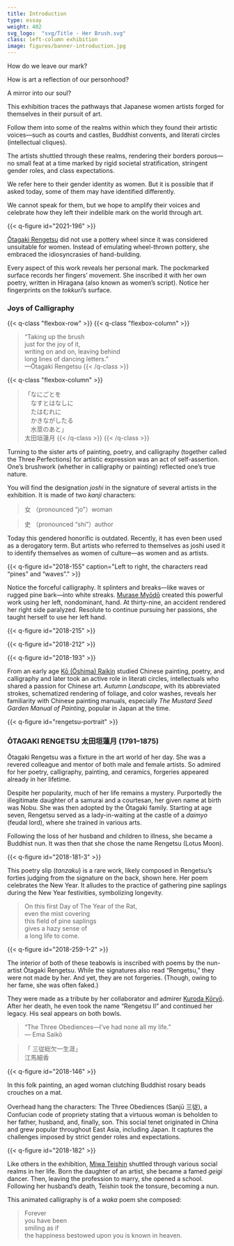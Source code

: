 ```yaml
---
title: Introduction
type: essay
weight: 402
svg_logo:  "svg/Title - Her Brush.svg"
class: left-column exhibition
image: figures/banner-introduction.jpg
---
```


How do we leave our mark?

How is art a reflection of our personhood?

A mirror into our soul?

This exhibition traces the pathways that Japanese women artists forged for themselves in their pursuit of art.

Follow them into some of the realms within which they found their artistic voices—such as courts and castles, Buddhist convents, and literati circles (intellectual cliques).

The artists shuttled through these realms, rendering their borders porous—no small feat at a time marked by rigid societal stratification, stringent gender roles, and class expectations.

We refer here to their gender identity as women. But it is possible that if asked today, some of them may have identified differently.

We cannot speak for them, but we hope to amplify their voices and celebrate how they left their indelible mark on the world through art.

{{< q-figure id="2021-196" >}}

[Ōtagaki Rengetsu](/artists/#Ōtagaki-Rengetsu-太田垣蓮月/) did not use a pottery wheel since it was considered unsuitable for women. Instead of emulating wheel-thrown pottery, she embraced the idiosyncrasies of hand-building.

Every aspect of this work reveals her personal mark. The pockmarked surface records her fingers’ movement. She inscribed it with her own poetry, written in Hiragana (also known as women’s script). Notice her fingerprints on the *tokkuri*’s surface.

### Joys of Calligraphy

{{< q-class "flexbox-row" >}}
{{< q-class "flexbox-column" >}}
>“Taking up the brush\
>just for the joy of it,\
>writing on and on, leaving behind\
>long lines of dancing letters.”\
>—Ōtagaki Rengetsu
{{< /q-class >}}

{{< q-class "flexbox-column" >}}
><span lang="ja">「なにごとを\
>&#12288;なすとはなしに\
>&#12288;たはむれに\
>&#12288;かきながしたる\
>&#12288;水莖のあと」\
>太田垣蓮月</span>
{{< /q-class >}}
{{< /q-class >}}


Turning to the sister arts of painting, poetry, and calligraphy (together called the Three Perfections) for artistic expression was an act of self-assertion. One’s brushwork (whether in calligraphy or painting) reflected one’s true nature.

You will find the designation *joshi* in the signature of several artists in the exhibition. It is made of two *kanji* characters:

><span lang="ja">女</span> （pronounced “jo”）woman

><span lang="ja">史</span> （pronounced “shi”）author

Today this gendered honorific is outdated. Recently, it has even been used as a derogatory term. But artists who referred to themselves as joshi used it to identify themselves as women of culture—as women and as artists.

{{< q-figure id="2018-155" caption="Left to right, the characters read “pines” and “waves”." >}}

Notice the forceful calligraphy. It splinters and breaks—like waves or rugged pine bark—into white streaks. [Murase Myōdō](/artists/#Murase-Myōdō-村瀬明道/) created this powerful work using her left, nondominant, hand. At thirty-nine, an accident rendered her right side paralyzed. Resolute to continue pursuing her passions, she taught herself to use her left hand.

{{< q-figure id="2018-215" >}}

{{< q-figure id="2018-212" >}}

{{< q-figure id="2018-193" >}}

From an early age [Kō (Ōshima) Raikin](/artists/#Kō-(Ōshima)-Raikin-高(大島)来禽/) studied Chinese painting, poetry, and calligraphy and later took an active role in literati circles, intellectuals who shared a passion for Chinese art. *Autumn Landscape*, with its abbreviated strokes, schematized rendering of foliage, and color washes, reveals her familiarity with Chinese painting manuals, especially *The* *Mustard Seed Garden Manual of Painting*, popular in Japan at the time.

{{< q-figure id="rengetsu-portrait" >}}

### ŌTAGAKI RENGETSU <span lang="ja">太田垣蓮月</span> (1791–1875)

Ōtagaki Rengetsu was a fixture in the art world of her day. She was a revered colleague and mentor of both male and female artists. So admired for her poetry, calligraphy, painting, and ceramics, forgeries appeared already in her lifetime.

Despite her popularity, much of her life remains a mystery. Purportedly the illegitimate daughter of a samurai and a courtesan, her given name at birth was Nobu. She was then adopted by the Ōtagaki family. Starting at age seven, Rengetsu served as a lady-in-waiting at the castle of a *daimyo* (feudal lord), where she trained in various arts.

Following the loss of her husband and children to illness, she became a Buddhist nun. It was then that she chose the name Rengetsu (Lotus Moon).

{{< q-figure id="2018-181-3" >}}

This poetry slip (*tanzaku*) is a rare work, likely composed in Rengetsu’s forties judging from the signature on the back, shown here. Her poem celebrates the New Year. It alludes to the practice of gathering pine saplings during the New Year festivities, symbolizing longevity.

>On this first Day of The Year of the Rat,<br />
>even the mist covering<br />
>this field of pine saplings<br />
>gives a hazy sense of<br />
>a long life to come.<br />

{{< q-figure id="2018-259-1-2" >}}

The interior of both of these teabowls is inscribed with poems by the nun-artist Ōtagaki Rengetsu. While the signatures also read “Rengetsu,” they were not made by her. And yet, they are not forgeries. (Though, owing to her fame, she was often faked.)

They were made as a tribute by her collaborator and admirer [Kuroda Kōryō](/artists/#Kuroda-Kōryō-黒田光良/). After her death, he even took the name “Rengetsu II” and continued her legacy. His seal appears on both bowls.

>“The Three Obediences—I’ve had none all my life.”<br />
>— Ema Saikō

><span lang="ja">「 三従総欠一生涯」<br />
>江馬細香</span>

{{< q-figure id="2018-146" >}}

In this folk painting, an aged woman clutching Buddhist rosary beads crouches on a mat.

Overhead hang the characters: The Three Obediences (Sanjū <span lang="ja">三従</span>), a Confucian code of propriety stating that a virtuous woman is beholden to her father, husband, and, finally, son. This social tenet originated in China and grew popular throughout East Asia, including Japan. It captures the challenges imposed by strict gender roles and expectations.

{{< q-figure id="2018-182" >}}

Like others in the exhibition, [Miwa Teishin](/artists/#Miwa-Teishin-三輪貞信/) shuttled through various social realms in her life. Born the daughter of an artist, she became a famed *geigi* dancer. Then, leaving the profession to marry, she opened a school. Following her husband’s death, Teishin took the tonsure, becoming a nun.

This animated calligraphy is of a *waka* poem she composed:

>Forever<br />
>you have been<br />
>smiling as if<br />
>the happiness bestowed upon you is known in heaven.<br />

